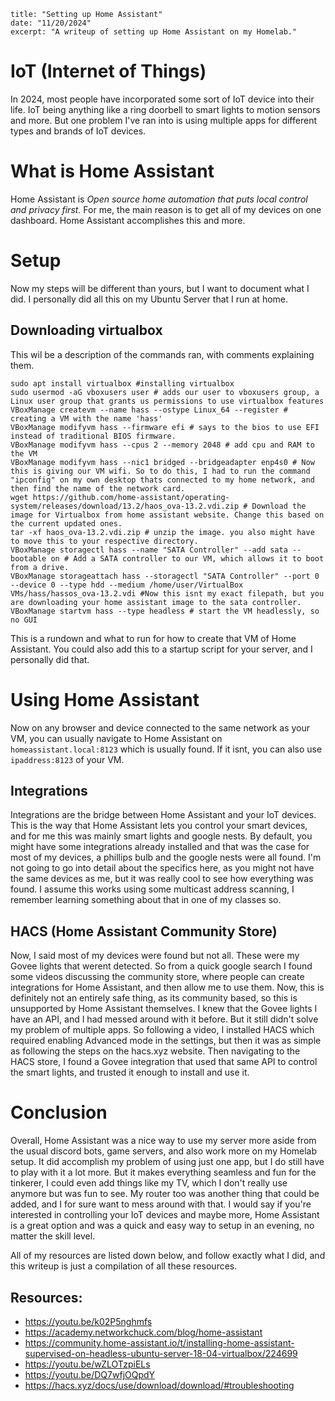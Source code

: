```
title: "Setting up Home Assistant"
date: "11/20/2024"
excerpt: "A writeup of setting up Home Assistant on my Homelab."
```

# IoT (Internet of Things)

In 2024, most people have incorporated some sort of IoT device into their life. 
IoT being anything like a ring doorbell to smart lights to motion sensors and more.
But one problem I've ran into is using multiple apps for different types and 
brands of IoT devices. 

# What is Home Assistant
Home Assistant is *Open source home automation that puts local control and privacy first.*
For me, the main reason is to get all of my devices on one dashboard.
Home Assistant accomplishes this and more.

# Setup
Now my steps will be different than yours, but I want to document what I did.
I personally did all this on my Ubuntu Server that I run at home.

## Downloading virtualbox
This wil be a description of the commands ran, with comments explaining them.
```
sudo apt install virtualbox #installing virtualbox
sudo usermod -aG vboxusers user # adds our user to vboxusers group, a Linux user group that grants us permissions to use virtualbox features
VBoxManage createvm --name hass --ostype Linux_64 --register # creating a VM with the name 'hass'
VBoxManage modifyvm hass --firmware efi # says to the bios to use EFI instead of traditional BIOS firmware.
VBoxManage modifyvm hass --cpus 2 --memory 2048 # add cpu and RAM to the VM
VBoxManage modifyvm hass --nic1 bridged --bridgeadapter enp4s0 # Now this is giving our VM wifi. So to do this, I had to run the command "ipconfig" on my own desktop thats connected to my home network, and then find the name of the network card.
wget https://github.com/home-assistant/operating-system/releases/download/13.2/haos_ova-13.2.vdi.zip # Download the image for Virtualbox from home assistant website. Change this based on the current updated ones.
tar -xf haos_ova-13.2.vdi.zip # unzip the image. you also might have to move this to your respective directory.
VBoxManage storagectl hass --name "SATA Controller" --add sata --bootable on # Add a SATA controller to our VM, which allows it to boot from a drive.
VBoxManage storageattach hass --storagectl "SATA Controller" --port 0 --device 0 --type hdd --medium /home/user/VirtualBox VMs/hass/hassos_ova-13.2.vdi #Now this isnt my exact filepath, but you are downloading your home assistant image to the sata controller.
VBoxManage startvm hass --type headless # start the VM headlessly, so no GUI
``` 

This is a rundown and what to run for how to create that VM of Home Assistant.
You could also add this to a startup script for your server, and I personally did that.

# Using Home Assistant
Now on any browser and device connected to the same network as your VM, you can usually navigate to Home Assistant on 
``` homeassistant.local:8123 ``` which is usually found. If it isnt, you can also use
``` ipaddress:8123 ``` of your VM.

## Integrations
Integrations are the bridge between Home Assistant and your IoT devices. This is the way that Home Assistant lets you control your 
smart devices, and for me this was mainly smart lights and google nests. By default, you might have some 
integrations already installed and that was the case for most of my devices, a phillips bulb and the google nests were all found.
I'm not going to go into detail about the specifics here, as you might not have the same devices as me, but it was really cool to see how
everything was found. I assume this works using some multicast address scanning, I remember learning something about that in one of my classes so.

## HACS (Home Assistant Community Store)
Now, I said most of my devices were found but not all. These were my Govee lights that werent detected. So from a quick google search I found some videos discussing the
community store, where people can create integrations for Home Assistant, and then allow me to use them. Now, this is definitely not an entirely safe thing, as its community based, so this is unsupported by Home Assistant themselves.
I knew that the Govee lights I have an API, and I had messed around with it before. But it still didn't solve my problem of multiple apps.
So following a video, I installed HACS which required enabling Advanced mode in the settings, but then it was as simple as 
following the steps on the hacs.xyz website. Then navigating to the HACS store, I found a Govee integration that used that same API to control the smart lights, and trusted it enough to install and use it.

# Conclusion
Overall, Home Assistant was a nice way to use my server more aside from the usual discord bots, game servers, and also work more on my Homelab setup.
It did accomplish my problem of using just one app, but I do still have to play with it a lot more. But it makes everything seamless and fun for the tinkerer, I could even add things like my TV, which I don't really use anymore but was fun to see.
My router too was another thing that could be added, and I for sure want to mess around with that. I would say if you're interested in controlling your IoT devices and maybe more, Home Assistant is a great option and was a quick and easy way to setup in an evening, no matter the skill level.

All of my resources are listed down below, and follow exactly what I did, and this writeup is just a compilation of all these resources.


## Resources:
- https://youtu.be/k02P5nghmfs
- https://academy.networkchuck.com/blog/home-assistant
- https://community.home-assistant.io/t/installing-home-assistant-supervised-on-headless-ubuntu-server-18-04-virtualbox/224699
- https://youtu.be/wZLOTzpiELs
- https://youtu.be/DQ7wfjOQpdY
- https://hacs.xyz/docs/use/download/download/#troubleshooting
